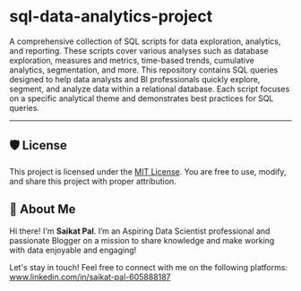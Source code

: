 # sql-data-analytics-project
A comprehensive collection of SQL scripts for data exploration, analytics, and reporting. These scripts cover various analyses such as database exploration, measures and metrics, time-based trends, cumulative analytics, segmentation, and more.
This repository contains SQL queries designed to help data analysts and BI professionals quickly explore, segment, and analyze data within a relational database. Each script focuses on a specific analytical theme and demonstrates best practices for SQL queries.

---

## 🛡️ License

This project is licensed under the [MIT License](LICENSE). You are free to use, modify, and share this project with proper attribution.

## 🌟 About Me

Hi there! I'm **Saikat Pal**. I’m an Aspiring Data Scientist professional and passionate Blogger on a mission to share knowledge and make working with data enjoyable and engaging!

Let's stay in touch! Feel free to connect with me on the following platforms:
www.linkedin.com/in/saikat-pal-605888187



